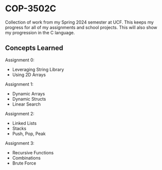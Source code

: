 <h1>COP-3502C</h1>

<p>Collection of work from my Spring 2024 semester at UCF. This keeps my progress for all of my assignments and school projects.
  This will also show my progression in the C language.</p>

<h2>Concepts Learned</h2>

<p>Assignment 0:</p>

<ul>
  <li>Leveraging String Library</li>
  <li>Using 2D Arrays</li>
</ul>

<p>Assignment 1:</p>

<ul>
  <li>Dynamic Arrays</li>
  <li>Dynamic Structs</li>
  <li>Linear Search</li>
</ul>

<p>Assignment 2:</p>

<ul>
  <li>Linked Lists</li>
  <li>Stacks</li>
  <li>Push, Pop, Peak</li>
</ul>

<p>Assignment 3:</p>

<ul>
  <li>Recursive Functions</li>
  <li>Combinations</li>
  <li>Brute Force</li>
</ul>


